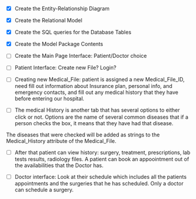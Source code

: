 - [x] Create the Entity-Relationship Diagram

- [x] Create the Relational Model

- [x] Create the SQL queries for the Database Tables

- [x] Create the Model Package Contents

- [ ] Create the Main Page Interface: Patient/Doctor choice

- [ ] Patient Interface: Create new File? Login?

- [ ] Creating new Medical_File: patient is assigned a new Medical_File_ID, need fill out information about Insurance plan, personal info, and emergency contacts, and fill out any medical history that they have before entering our hospital.

- [ ] The medical History is another tab that has several options to either click or not. Options are the name of several common diseases that if a person checks the box, it means that they have had that disease.

The diseases that were checked will be added as strings to the Medical_History attribute of the Medical_File.

- [ ] After that patient can view history: surgery, treatment, prescriptions, lab tests results, radiology files. A patient can book an appoointment out of the availabilities that the Doctor has.

- [ ] Doctor interface: Look at their schedule which includes all the patients appointments and the surgeries that he has scheduled.
Only a doctor can schedule a surgery.